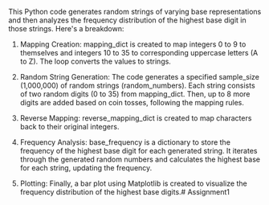 This Python code generates random strings of varying base representations and then analyzes the frequency distribution of the highest base digit in those strings. Here's a breakdown:

1. Mapping Creation:
mapping_dict is created to map integers 0 to 9 to themselves and integers 10 to 35 to corresponding uppercase letters (A to Z). The loop converts the values to strings.

2. Random String Generation:
The code generates a specified sample_size (1,000,000) of random strings (random_numbers). Each string consists of two random digits (0 to 35) from mapping_dict. Then, up to 8 more digits are added based on coin tosses, following the mapping rules.

3. Reverse Mapping:
reverse_mapping_dict is created to map characters back to their original integers.

4. Frequency Analysis:
base_frequency is a dictionary to store the frequency of the highest base digit for each generated string. It iterates through the generated random numbers and calculates the highest base for each string, updating the frequency.

5. Plotting:
Finally, a bar plot using Matplotlib is created to visualize the frequency distribution of the highest base digits.# Assignment1
